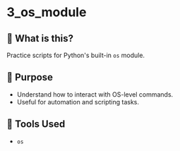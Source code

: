 # 3_os_module

## 📌 What is this?

Practice scripts for Python's built-in `os` module.

## 🚀 Purpose

- Understand how to interact with OS-level commands.
- Useful for automation and scripting tasks.

## 🧰 Tools Used

- `os`
